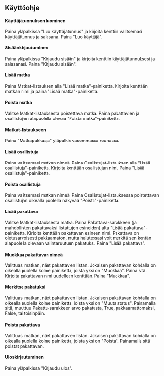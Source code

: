 ## Käyttöohje

#### Käyttäjätunnuksen luominen

Paina yläpalkissa "Luo käyttäjätunnus" ja kirjoita kenttiin valitsemasi käyttäjätunnus ja salasana. Paina "Luo käyttäjä".

#### Sisäänkirjautuminen

Paina yläpalkissa "Kirjaudu sisään" ja kirjoita kenttiin käyttäjätunnuksesi ja salasanasi. Paina "Kirjaudu sisään".

#### Lisää matka

Paina Matkat-listauksen alla "Lisää matka"-painiketta. Kirjoita kenttään matkan nimi ja paina "Lisää matka"-painiketta.

#### Poista matka

Valitse Matkat-listauksesta poistettava matka. Paina pakattavien ja osallistujien alapuolella olevaa "Poista matka"-painiketta.

#### Matkat-listaukseen

Paina "Matkapakkaaja" yläpalkin vasemmassa reunassa.

#### Lisää osallistuja

Paina valitsemasi matkan nimeä. Paina Osallistujat-listauksen alla "Lisää osallistuja"-painiketta. Kirjoita kenttään osallistujan nimi. Paina "Lisää osallistuja"-painiketta. 

#### Poista osallistuja

Paina valitsemasi matkan nimeä. Paina Osallistujat-listauksessa poistettavan osallistujan oikealla puolella näkyvää "Poista"-painiketta.

#### Lisää pakattava

Valitse Matkat-listauksesta matka. Paina Pakattava-sarakkeen (ja mahdollisten pakattavaksi listattujen esineiden) alta "Lisää pakattava"-painiketta. Kirjoita kenttään pakattavan esineen nimi. Pakattava on oletusarvoisesti pakkaamaton, mutta halutessasi voit merkitä sen kentän alapuolella olevaan valintaruutuun pakatuksi. Paina "Lisää pakattava".

#### Muokkaa pakattavan nimeä

Valittuasi matkan, näet pakattavien listan. Jokaisen pakattavan kohdalla on oikealla puolella kolme painiketta, joista yksi on "Muokkaa". Paina sitä. Kirjoita pakattavan nimi uudelleen kenttään. Paina "Muokkaa".

#### Merkitse pakatuksi

Valittuasi matkan, näet pakattavien listan. Jokaisen pakattavan kohdalla on oikealla puolella kolme painiketta, joista yksi on "Muuta status". Painamalla sitä, muuttuu Pakattu-sarakkeen arvo pakatusta, True, pakkaamattomaksi, False, tai toisinpäin.

#### Poista pakattava

Valittuasi matkan, näet pakattavien listan. Jokaisen pakattavan kohdalla on oikealla puolella kolme painiketta, joista yksi on "Poista". Painamalla sitä poistat pakattavan.

#### Uloskirjautuminen

Paina yläpalkissa "Kirjaudu ulos".
